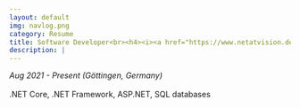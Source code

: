 ```yaml
---
layout: default
img: navlog.png
category: Resume
title: Software Developer<br><h4><i><a href="https://www.netatvision.de/">NET@vision</a></i></h4>
description: |
---
```

<i>Aug 2021 - Present (Göttingen, Germany)</i>
<br>
<br>
.NET Core, .NET Framework, ASP.NET, SQL databases